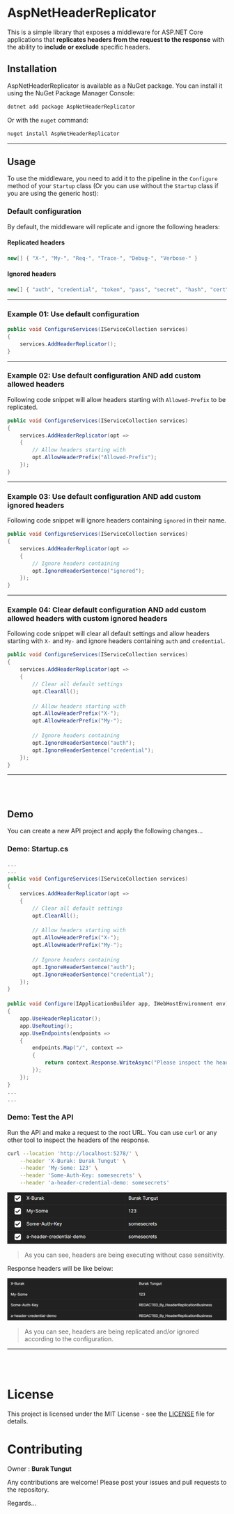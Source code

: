 # AspNetHeaderReplicator

This is a simple library that exposes a middleware for ASP.NET Core applications that **replicates headers from the request to the response** with the ability to **include or exclude** specific headers.

## Installation

AspNetHeaderReplicator is available as a NuGet package. You can install it using the NuGet Package Manager Console:

```bash
dotnet add package AspNetHeaderReplicator
```

Or with the `nuget` command:

```bash
nuget install AspNetHeaderReplicator
```

---

## Usage

To use the middleware, you need to add it to the pipeline in the `Configure` method of your `Startup` class (Or you can use without the `Startup` class if you are using the generic host):

### Default configuration

By default, the middleware will replicate and ignore the following headers:

#### Replicated headers

```csharp
new[] { "X-", "My-", "Req-", "Trace-", "Debug-", "Verbose-" }
```

#### Ignored headers

```csharp
new[] { "auth", "credential", "token", "pass", "secret", "hash", "cert" };
```

---

### Example 01: Use default configuration

```csharp
public void ConfigureServices(IServiceCollection services)
{
    services.AddHeaderReplicator();
}
```

---

### Example 02: Use default configuration AND add custom allowed headers

Following code snippet will allow headers starting with `Allowed-Prefix` to be replicated.

```csharp
public void ConfigureServices(IServiceCollection services)
{
    services.AddHeaderReplicator(opt =>
    {
        // Allow headers starting with
        opt.AllowHeaderPrefix("Allowed-Prefix");
    });
}
```

---

### Example 03: Use default configuration AND add custom ignored headers

Following code snippet will ignore headers containing `ignored` in their name.

```csharp
public void ConfigureServices(IServiceCollection services)
{
    services.AddHeaderReplicator(opt =>
    {
        // Ignore headers containing
        opt.IgnoreHeaderSentence("ignored");
    });
}
```

---

### Example 04: Clear default configuration AND add custom allowed headers with custom ignored headers

Following code snippet will clear all default settings and allow headers starting with `X-` and `My-` and ignore headers containing `auth` and `credential`.

```csharp
public void ConfigureServices(IServiceCollection services)
{
    services.AddHeaderReplicator(opt =>
    {
        // Clear all default settings
        opt.ClearAll();

        // Allow headers starting with
        opt.AllowHeaderPrefix("X-");
        opt.AllowHeaderPrefix("My-");

        // Ignore headers containing
        opt.IgnoreHeaderSentence("auth");
        opt.IgnoreHeaderSentence("credential");
    });
}
```

---
<br /><br />

## Demo

You can create a new API project and apply the following changes...

### Demo: Startup.cs

```csharp
...
...
public void ConfigureServices(IServiceCollection services)
{
    services.AddHeaderReplicator(opt =>
    {
        // Clear all default settings
        opt.ClearAll();

        // Allow headers starting with
        opt.AllowHeaderPrefix("X-");
        opt.AllowHeaderPrefix("My-");

        // Ignore headers containing
        opt.IgnoreHeaderSentence("auth");
        opt.IgnoreHeaderSentence("credential");
    });
}

public void Configure(IApplicationBuilder app, IWebHostEnvironment env)
{
    app.UseHeaderReplicator();
    app.UseRouting();
    app.UseEndpoints(endpoints =>
    {
        endpoints.Map("/", context =>
        {
            return context.Response.WriteAsync("Please inspect the headers of this response.");
        });
    });
}
...
...
```

### Demo: Test the API

Run the API and make a request to the root URL. You can use `curl` or any other tool to inspect the headers of the response.

```bash
curl --location 'http://localhost:5278/' \
    --header 'X-Burak: Burak Tungut' \
    --header 'My-Some: 123' \
    --header 'Some-Auth-Key: somesecrets' \
    --header 'a-header-credential-demo: somesecrets'
```

![request headers](https://raw.githubusercontent.com/btungut/AspNetHeaderReplicator/refs/heads/master/.img/request_headers.png)

> As you can see, headers are being executing without case sensitivity.

Response headers will be like below:

![response headers](https://raw.githubusercontent.com/btungut/AspNetHeaderReplicator/refs/heads/master/.img/response_headers.png)

> As you can see, headers are being replicated and/or ignored according to the configuration.

---
<br /><br />

# License

This project is licensed under the MIT License - see the [LICENSE](LICENSE) file for details.

# Contributing

Owner : **Burak Tungut**

Any contributions are welcome! Please post your issues and pull requests to the repository.

Regards...